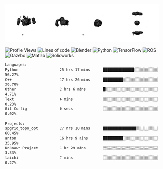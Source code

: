 ![cubes](https://github.com/imsenthur/imsenthur/blob/master/cubes.gif)

<!--START_SECTION:waka-->
![Profile Views](http://img.shields.io/badge/Profile%20views-12-blue)
![Lines of code](https://img.shields.io/badge/From%20%22Hello%2C%20World%21%22%2C%20I%27ve%20written-769346%20lines%20of%20code-blue)
![Blender](https://img.shields.io/badge/-Blender-orange)
![Python](https://img.shields.io/badge/-Python-blue)
![TensorFlow](https://img.shields.io/badge/-TensorFlow-ff8c00)
![ROS](https://img.shields.io/badge/-ROS-20b2aa)
![Gazebo](https://img.shields.io/badge/-Gazebo-lightgrey)
![Matlab](https://img.shields.io/badge/-Matlab-ffd700)
![Solidworks](https://img.shields.io/badge/-Solidworks-red)
```text
Languages: 
Python                   25 hrs 17 mins      ██████████████░░░░░░░░░░░   56.27% 
C++                      17 hrs 26 mins      █████████░░░░░░░░░░░░░░░░   38.78% 
Other                    2 hrs 6 mins        █░░░░░░░░░░░░░░░░░░░░░░░░   4.71% 
Text                     6 mins              ░░░░░░░░░░░░░░░░░░░░░░░░░   0.23% 
Git Config               0 secs              ░░░░░░░░░░░░░░░░░░░░░░░░░   0.02%

Projects: 
spgrid_topo_opt          27 hrs 10 mins      ███████████████░░░░░░░░░░   60.45% 
anton                    16 hrs 9 mins       █████████░░░░░░░░░░░░░░░░   35.95% 
Unknown Project          1 hr 29 mins        ░░░░░░░░░░░░░░░░░░░░░░░░░   3.33% 
taichi                   7 mins              ░░░░░░░░░░░░░░░░░░░░░░░░░   0.27%
```


<!--END_SECTION:waka-->
